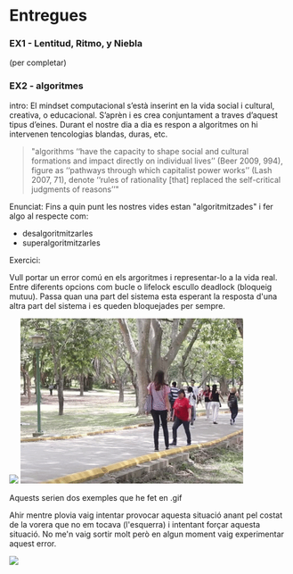 # Entregues 
### EX1 - Lentitud, Ritmo, y Niebla

(per completar)

### EX2 - algoritmes

intro: 
El mindset computacional s’està inserint en la vida social i cultural, creativa, o educacional.  S’aprèn i es crea conjuntament a traves d’aquest tipus d’eines. Durant el nostre dia a dia es respon a algoritmes on hi intervenen tencologias blandas, duras, etc. 

> "algorithms ‘‘have the capacity to shape social and cultural formations and impact directly on individual lives’’ (Beer 2009, 994), figure as ‘‘pathways through which capitalist power works’’ (Lash 2007, 71), denote ‘‘rules of rationality [that] replaced the self-critical judgments of reasons’’"

Enunciat:
Fins a quin punt les nostres vides estan "algoritmitzades" i fer algo al respecte com:
- desalgoritmitzarles
- superalgoritmitzarles

Exercici: 

Vull portar un error comú en els argoritmes i representar-lo a la vida real. Entre diferents opcions com bucle o lifelock escullo deadlock (bloqueig mutuu). Passa quan una part del sistema esta esperant la resposta d'una altra part del sistema i es queden bloquejades per sempre. 

![ ](hhttps://github.com/maxazc/APUNTS-SOCIOTECHs/blob/master/deadlock2.gif?raw=true) ![ ](https://github.com/maxazc/APUNTS-SOCIOTECHs/blob/master/deadlock3.gif?raw=true) 

Aquests serien dos exemples que he fet en .gif

Ahir mentre plovia vaig intentar provocar aquesta situació anant pel costat de la vorera que no em tocava (l'esquerra) i intentant forçar aquesta situació. No me'n vaig sortir molt però en algun moment vaig experimentar aquest error.

![ ](https://github.com/maxazc/APUNTS-SOCIOTECHs/blob/master/54d5e2fb4bf41a2882af7db1dce21991.gif?raw=true)



